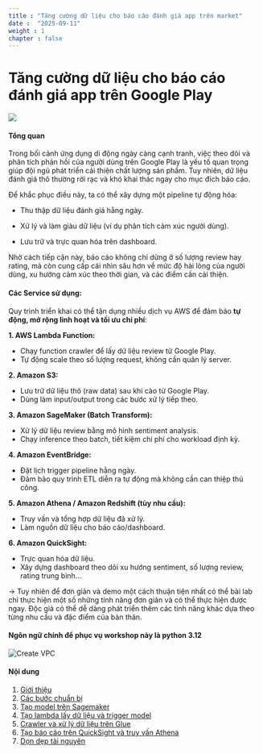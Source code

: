```yaml
---
title : "Tăng cường dữ liệu cho báo cáo đánh giá app trên market"
date :  "2025-09-11" 
weight : 1 
chapter : false
---
```


# Tăng cường dữ liệu cho báo cáo đánh giá app trên Google Play

![](https://citgroup.vn/wp-content/uploads/2024/02/app-giao-do-an-1.png)

<!-- ![Create VPC](/images/teleBot.webp?featherlight=false&width=75pc&height=30pc) -->


#### Tổng quan

Trong bối cảnh ứng dụng di động ngày càng cạnh tranh, việc theo dõi và phân tích phản hồi của người dùng trên Google Play là yếu tố quan trọng giúp đội ngũ phát triển cải thiện chất lượng sản phẩm. Tuy nhiên, dữ liệu đánh giá thô thường rời rạc và khó khai thác ngay cho mục đích báo cáo.

Để khắc phục điều này, ta có thể xây dựng một pipeline tự động hóa:

- Thu thập dữ liệu đánh giá hằng ngày.

- Xử lý và làm giàu dữ liệu (ví dụ phân tích cảm xúc người dùng).

- Lưu trữ và trực quan hóa trên dashboard.

Nhờ cách tiếp cận này, báo cáo không chỉ dừng ở số lượng review hay rating, mà còn cung cấp cái nhìn sâu hơn về mức độ hài lòng của người dùng, xu hướng cảm xúc theo thời gian, và các điểm cần cải thiện.


#### Các Service sử dụng:

Quy trình triển khai có thể tận dụng nhiều dịch vụ AWS để đảm bảo **tự động, mở rộng linh hoạt và tối ưu chi phí**:

**1. AWS Lambda Function:**  
- Chạy function crawler để lấy dữ liệu review từ Google Play.  
- Tự động scale theo số lượng request, không cần quản lý server.  

**2. Amazon S3:**  
- Lưu trữ dữ liệu thô (raw data) sau khi cào từ Google Play.  
- Dùng làm input/output trong các bước xử lý tiếp theo.  

**3. Amazon SageMaker (Batch Transform):**  
- Xử lý dữ liệu review bằng mô hình sentiment analysis.  
- Chạy inference theo batch, tiết kiệm chi phí cho workload định kỳ.  

**4. Amazon EventBridge:**  
- Đặt lịch trigger pipeline hằng ngày.  
- Đảm bảo quy trình ETL diễn ra tự động mà không cần can thiệp thủ công.  

**5. Amazon Athena / Amazon Redshift (tùy nhu cầu):**  
- Truy vấn và tổng hợp dữ liệu đã xử lý.  
- Làm nguồn dữ liệu cho báo cáo/dashboard.  

**6. Amazon QuickSight:**  
- Trực quan hóa dữ liệu.  
- Xây dựng dashboard theo dõi xu hướng sentiment, số lượng review, rating trung bình…  



→ Tuy nhiên để đơn giản và demo một cách thuận tiện nhất có thể bài lab chỉ thực hiện một số những tính năng đơn giản và có thể thực hiện được ngay. Độc giả có thể dễ dàng phát triển thêm các tinh năng khác dựa theo từng nhu cầu và đặc điểm của bản thân. 

#### Ngôn ngữ chính để phục vụ workshop này là python 3.12

<!-- ![Create VPC](/images/schema.png?featherlight=false&width=90pc) -->
![Create VPC](/images/schema.png)


#### Nội dung

1. [Giới thiệu](1-/)
2. [Các bước chuẩn bị](2-/)
3. [Tạo model trên Sagemaker](3-/) 
5. [Tạo lambda lấy dữ liệu và trigger model](4-/)
6. [Crawler và xử lý dữ liệu trên Glue](5-/)
7. [Tạo báo cáo trên QuickSight và truy vấn Athena](6/)
8. [Dọn dẹp tài nguyên](7-/)    